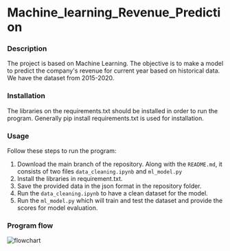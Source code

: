 # Machine_learning_Revenue_Prediction

### Description  

The project is based on Machine Learning. The objective is to make a model to predict the company's revenue for current year based on historical data. We have the dataset from 2015-2020. 

### Installation
The libraries on the requirements.txt should be installed in order to run the program.
Generally pip install requirements.txt is used for installation.

### Usage  
Follow these steps to run the program:

1. Download the main branch of the repository. Along with the `README.md`, it consists of two files `data_cleaning.ipynb` and `ml_model.py`
2. Install the libraries in requirement.txt.
3. Save the provided data in the json format in the repository folder.
4. Run the `data_cleaning.ipynb` to have a clean dataset for the model.
5. Run the `ml_model.py` which will train and test the dataset and provide the scores for model evaluation.

### Program flow  
![flowchart]("C:\Users\user\Downloads\Machine_Learning_Workflow.jpg")
